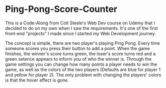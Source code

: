 # Ping-Pong-Score-Counter
This is a Code-Along from Colt Steele's Web Dev course on Udemy that I decided to do on my own when I saw the requirements. It's one of the first front-end "projects" I made since I started my Web Development journey.

The concept is simple, there are two player's playing Ping Pong. Every time someone scores you press their button to add a point. When the game finishes, the winner's score turns green, the loser's score turns red and a green setence appears to inform you of who the winner is.
Through the game settings you can change how many points a player needs to win the game, as well as the colors of the two players (Defaults are blue for player 1 and yellow for player 2). The only problem with changing the players' colors is that the hover effect is gone.

